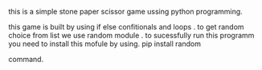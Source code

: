 this is a simple stone paper scissor game ussing python programming.

this game is built by using if else confitionals and loops . to get random choice from list we use random module .
to sucessfully run this programm you need to install this mofule by using.
  pip install random

command.

